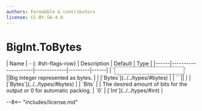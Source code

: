 ```yaml
---
authors: Formabble & contributors
license: CC-BY-SA-4.0
---
```



# BigInt.ToBytes

<div class="sh-parameters" markdown="1">
| Name | - {: #sh-flags-row} | Description | Default | Type |
|------|---------------------|-------------|---------|------|
| `<input>` ||Big integer represented as bytes. | | [`Bytes`](../../types/#bytes) |
| `<output>` || | | [`Bytes`](../../types/#bytes) |
| `Bits` |  | The desired amount of bits for the output or 0 for automatic packing. | `0` | [`Int`](../../types/#int) |

</div>



--8<-- "includes/license.md"

